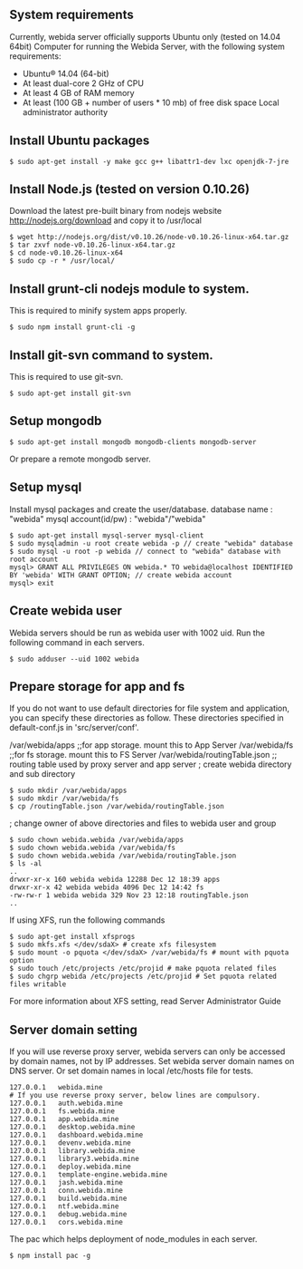 ## System requirements
Currently, webida server officially supports Ubuntu only (tested on 14.04 64bit)
Computer for running the Webida Server, with the following system requirements:
* Ubuntu® 14.04 (64-bit)
* At least dual-core 2 GHz of CPU
* At least 4 GB of RAM memory 
* At least (100 GB + number of users * 10 mb) of free disk space
Local administrator authority

## Install Ubuntu packages

    $ sudo apt-get install -y make gcc g++ libattr1-dev lxc openjdk-7-jre


## Install Node.js (tested on version 0.10.26)
Download the latest pre-built binary from nodejs website http://nodejs.org/download and copy it to /usr/local

    $ wget http://nodejs.org/dist/v0.10.26/node-v0.10.26-linux-x64.tar.gz
    $ tar zxvf node-v0.10.26-linux-x64.tar.gz
    $ cd node-v0.10.26-linux-x64
    $ sudo cp -r * /usr/local/

## Install grunt-cli nodejs module to system.

This is required to minify system apps properly.

    $ sudo npm install grunt-cli -g

## Install git-svn command to system.
This is required to use git-svn.

    $ sudo apt-get install git-svn

## Setup mongodb

    $ sudo apt-get install mongodb mongodb-clients mongodb-server
Or prepare a remote mongodb server.


## Setup mysql
Install mysql packages and create the user/database.
database name : "webida"
mysql account(id/pw) : "webida"/"webida"

    $ sudo apt-get install mysql-server mysql-client
    $ sudo mysqladmin -u root create webida -p // create "webida" database
    $ sudo mysql -u root -p webida // connect to "webida" database with root account
    mysql> GRANT ALL PRIVILEGES ON webida.* TO webida@localhost IDENTIFIED BY 'webida' WITH GRANT OPTION; // create webida account
    mysql> exit


## Create webida user
Webida servers should be run as webida user with 1002 uid. Run the following command in each servers.

    $ sudo adduser --uid 1002 webida

## Prepare storage for app and fs
 
If you do not want to use default directories for file system and application, you can specify these directories as follow. These directories specified in default-conf.js in 'src/server/conf'.
 
/var/webida/apps ;;for app storage. mount this to App Server
/var/webida/fs ;;for fs storage. mount this to FS Server
/var/webida/routingTable.json ;; routing table used by proxy server and app server
; create webida directory and sub directory

    $ sudo mkdir /var/webida/apps
    $ sudo mkdir /var/webida/fs
    $ cp /routingTable.json /var/webida/routingTable.json

; change owner of above directories and files to webida user and group

    $ sudo chown webida.webida /var/webida/apps
    $ sudo chown webida.webida /var/webida/fs
    $ sudo chown webida.webida /var/webida/routingTable.json
    $ ls -al
    ..
    drwxr-xr-x 160 webida webida 12288 Dec 12 18:39 apps
    drwxr-xr-x 42 webida webida 4096 Dec 12 14:42 fs
    -rw-rw-r 1 webida webida 329 Nov 23 12:18 routingTable.json
    ..
If using XFS, run the following commands

    $ sudo apt-get install xfsprogs
    $ sudo mkfs.xfs </dev/sdaX> # create xfs filesystem
    $ sudo mount -o pquota </dev/sdaX> /var/webida/fs # mount with pquota option
    $ sudo touch /etc/projects /etc/projid # make pquota related files
    $ sudo chgrp webida /etc/projects /etc/projid # Set pquota related files writable

For more information about XFS setting, read Server Administrator Guide


## Server domain setting
If you will use reverse proxy server, webida servers can only be accessed by domain names, not by IP addresses.
Set webida server domain names on DNS server. Or set domain names in local /etc/hosts file for tests.

    127.0.0.1   webida.mine
    # If you use reverse proxy server, below lines are compulsory.
    127.0.0.1   auth.webida.mine
    127.0.0.1   fs.webida.mine
    127.0.0.1   app.webida.mine
    127.0.0.1   desktop.webida.mine
    127.0.0.1   dashboard.webida.mine
    127.0.0.1   devenv.webida.mine
    127.0.0.1   library.webida.mine
    127.0.0.1   library3.webida.mine
    127.0.0.1   deploy.webida.mine
    127.0.0.1   template-engine.webida.mine
    127.0.0.1   jash.webida.mine
    127.0.0.1   conn.webida.mine
    127.0.0.1   build.webida.mine
    127.0.0.1   ntf.webida.mine
    127.0.0.1   debug.webida.mine
    127.0.0.1   cors.webida.mine
    
 
The pac which helps deployment of node_modules in each server. 

    $ npm install pac -g
